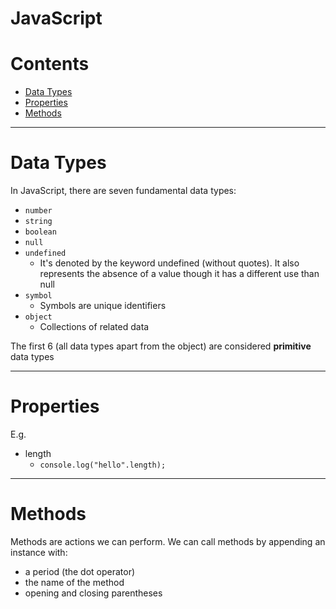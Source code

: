 # JavaScript

Contents
=======================

* [Data Types](#data-types)
* [Properties](#properties)
* [Methods](#methods)


-----

# Data Types

In JavaScript, there are seven fundamental data types:
* `number`
* `string`
* `boolean`
* `null`
* `undefined`
    * It's denoted by the keyword undefined (without quotes). It also represents the absence of a value though it has a different use than null
* `symbol`
    * Symbols are unique identifiers
* `object`
    * Collections of related data

The first 6 (all data types apart from the object) are considered **primitive** data types

-----

# Properties

E.g.

* length
    * `console.log("hello".length);`

-----

# Methods

Methods are actions we can perform. We can call methods by appending an instance with:
* a period (the dot operator)
* the name of the method
* opening and closing parentheses